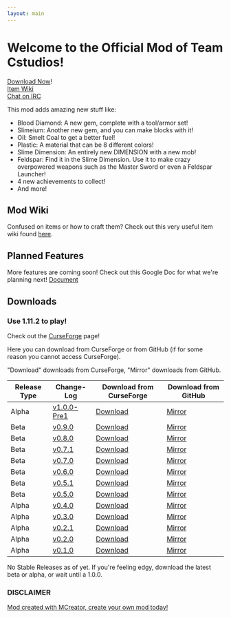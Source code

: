 ```yaml
---
layout: main
---
```


# Welcome to the Official Mod of Team Cstudios!

[Download Now](#downloads)!<br/>
[Item Wiki](wiki)<br/>
[Chat on IRC](irc)

This mod adds amazing new stuff like:

- Blood Diamond: A new gem, complete with a tool/armor set!
- Slimeium: Another new gem, and you can make blocks with it!
- Oil: Smelt Coal to get a better fuel!
- Plastic: A material that can be 8 different colors!
- Slime Dimension: An entirely new DIMENSION with a new mob!
- Feldspar: Find it in the Slime Dimension. Use it to make crazy overpowered weapons such as the Master Sword or even a Feldspar Launcher!
- 4 new achievements to collect!
- And more!

## Mod Wiki

Confused on items or how to craft them? Check out this very useful item wiki found [here](wiki).

## Planned Features

More features are coming soon! Check out this Google Doc for what we're planning next! [Document](https://docs.google.com/document/d/1iLpDbmiFM5Q7dai4ZxXsKUcvsmPjlw72fb-hxB8LypQ/edit?usp=sharing)

## Downloads

### Use 1.11.2 to play!

Check out the [CurseForge](https://minecraft.curseforge.com/projects/cstudiosmod/files) page!

Here you can download from CurseForge or from GitHub (if for some reason you cannot access CurseForge).

"Download" downloads from CurseForge, "Mirror" downloads from GitHub.

Release Type | Change-Log | Download from CurseForge | Download from GitHub
----------|---------|-------|-------
Alpha | [v1.0.0-Pre1](https://github.com/TeamCstudios/CStudiosMod/releases/tag/1.0.0-pre1) | [Download](https://minecraft.curseforge.com/projects/cstudiosmod/files/2466043) | [Mirror](http://teamcstudios.pro/CStudiosMod/downloads/cstudiosmod_1.0.0-pre1.jar)
Beta | [v0.9.0](https://github.com/TeamCstudios/CStudiosMod/releases/tag/0.9.0) | [Download](https://minecraft.curseforge.com/projects/cstudiosmod/files/2445959/download) | [Mirror](http://teamcstudios.pro/CStudiosMod/downloads/cstudiosmod_0.9.0.jar)
Beta | [v0.8.0](https://github.com/TeamCstudios/CStudiosMod/releases/tag/0.8.0) | [Download](https://minecraft.curseforge.com/projects/cstudiosmod/files/2445501/download) | [Mirror](http://teamcstudios.pro/CStudiosMod/downloads/cstudiosmod_0.8.0.jar)
Beta | [v0.7.1](https://github.com/TeamCstudios/CStudiosMod/releases/tag/0.7.1) | [Download](https://minecraft.curseforge.com/projects/cstudiosmod/files/2440230/download) | [Mirror](http://teamcstudios.pro/CStudiosMod/downloads/cstudiosmod_0.7.1.jar)
Beta | [v0.7.0](https://github.com/TeamCstudios/CStudiosMod/releases/tag/0.7.0) | [Download](https://minecraft.curseforge.com/projects/cstudiosmod/files/2439821/download) | [Mirror](http://teamcstudios.pro/CStudiosMod/downloads/cstudiosmod_0.7.0.jar)
Beta | [v0.6.0](https://github.com/TeamCstudios/CStudiosMod/releases/tag/0.6.0) | [Download](https://minecraft.curseforge.com/projects/cstudiosmod/files/2439766/download) | [Mirror](http://teamcstudios.pro/CStudiosMod/downloads/cstudiosmod_0.6.0.jar)
Beta | [v0.5.1](https://github.com/TeamCstudios/CStudiosMod/releases/tag/0.5.1) | [Download](https://minecraft.curseforge.com/projects/cstudiosmod/files/2439765/download) | [Mirror](http://teamcstudios.pro/CStudiosMod/downloads/cstudiosmod_0.5.1.jar)
Beta | [v0.5.0](https://github.com/TeamCstudios/CStudiosMod/releases/tag/0.5.0) | [Download](https://minecraft.curseforge.com/projects/cstudiosmod/files/2439764/download) | [Mirror](http://teamcstudios.pro/CStudiosMod/downloads/cstudiosmod_0.5.0.jar)
Alpha | [v0.4.0](https://github.com/TeamCstudios/CStudiosMod/releases/tag/0.4.0) | [Download](https://minecraft.curseforge.com/projects/cstudiosmod/files/2439763/download) | [Mirror](http://teamcstudios.pro/CStudiosMod/downloads/cstudiosmod_0.4.0.jar)
Alpha | [v0.3.0](https://github.com/TeamCstudios/CStudiosMod/releases/tag/0.3.0) | [Download](https://minecraft.curseforge.com/projects/cstudiosmod/files/2439762/download) | [Mirror](http://teamcstudios.pro/CStudiosMod/downloads/cstudiosmod_0.3.0.jar)
Alpha | [v0.2.1](https://github.com/TeamCstudios/CStudiosMod/releases/tag/0.2.1) | [Download](https://minecraft.curseforge.com/projects/cstudiosmod/files/2439761/download) | [Mirror](http://teamcstudios.pro/CStudiosMod/downloads/cstudiosmod_0.2.1.jar)
Alpha | [v0.2.0](https://github.com/TeamCstudios/CStudiosMod/releases/tag/0.2.0) | [Download](https://minecraft.curseforge.com/projects/cstudiosmod/files/2439760/download) | [Mirror](http://teamcstudios.pro/CStudiosMod/downloads/cstudiosmod_0.2.0.jar)
Alpha | [v0.1.0](https://github.com/TeamCstudios/CStudiosMod/releases/tag/0.1.0) | [Download](https://minecraft.curseforge.com/projects/cstudiosmod/files/2439759/download) | [Mirror](http://teamcstudios.pro/CStudiosMod/downloads/cstudiosmod_0.1.0.jar)

No Stable Releases as of yet. If you're feeling edgy, download the latest beta or alpha, or wait until a 1.0.0.

### DISCLAIMER
[Mod created with MCreator, create your own mod today!](https://mcreator.pylo.co/)
